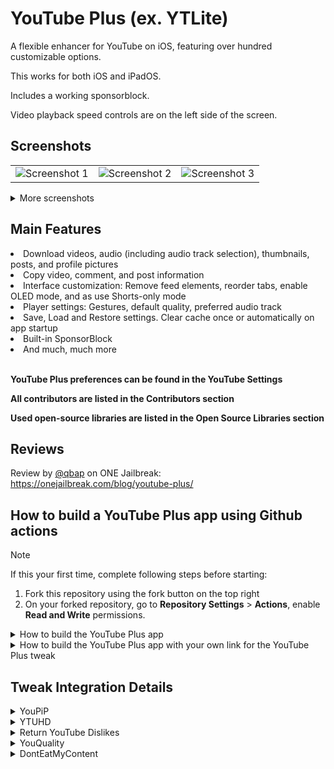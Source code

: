 # YouTube Plus (ex. YTLite)
A flexible enhancer for YouTube on iOS, featuring over hundred customizable options.

This works for both iOS and iPadOS.

Includes a working sponsorblock.

Video playback speed controls are on the left side of the screen.

## Screenshots
<table>
   <tr>
      <td><img src="Resources/scr1.jpg" alt="Screenshot 1" /></td>
      <td><img src="Resources/scr2.jpg" alt="Screenshot 2" /></td>
      <td><img src="Resources/scr3.jpg" alt="Screenshot 3" /></td>
   </tr>
</table>

<details>
  <summary>More screenshots</summary>
  <table>
    <tr>
      <td><img src="Resources/scr4.jpg" alt="Screenshot 4" /></td>
      <td><img src="Resources/scr5.jpg" alt="Screenshot 5" /></td>
      <td><img src="Resources/scr6.jpg" alt="Screenshot 6" /></td>
    </tr>
    <tr>
      <td><img src="Resources/scr7.jpg" alt="Screenshot 7" /></td>
      <td><img src="Resources/scr8.jpg" alt="Screenshot 8" /></td>
      <td><img src="Resources/scr9.jpg" alt="Screenshot 9" /></td>
    </tr>
  </table>
</details>

## Main Features
<li>Download videos, audio (including audio track selection), thumbnails, posts, and profile pictures</li>
<li>Copy video, comment, and post information</li>
<li>Interface customization: Remove feed elements, reorder tabs, enable OLED mode, and as use Shorts-only mode</li>
<li>Player settings: Gestures, default quality, preferred audio track</li>
<li>Save, Load and Restore settings. Clear cache once or automatically on app startup</li>
<li>Built-in SponsorBlock</li>
<li>And much, much more</li>
<br>


**YouTube Plus preferences can be found in the YouTube Settings**

**All contributors are listed in the Contributors section**

**Used open-source libraries are listed in the Open Source Libraries section**


## Reviews
Review by [@qbap](https://github.com/qbap) on ONE Jailbreak: https://onejailbreak.com/blog/youtube-plus/

## How to build a YouTube Plus app using Github actions
> [!NOTE]
> If this your first time, complete following steps before starting:
>
> 1. Fork this repository using the fork button on the top right
> 2. On your forked repository, go to **Repository Settings** > **Actions**, enable **Read and Write** permissions.

<details>
  <summary>How to build the YouTube Plus app</summary>
  <ol>
    <li>Click on <strong>Sync fork</strong>, and if your branch is out-of-date, click on <strong>Update branch</strong>.</li>
    <li>Navigate to the <strong>Actions tab</strong> in your forked repository and select <strong>Build YouTube Plus app</strong>.</li>
    <li>Click the <strong>Run workflow</strong> button located on the right side.</li>
    <li>Mark or unmark the tweaks you want to integrate. Learn more about them in the <a href="#tweak-integration-details">Tweak Integration Details</a> section.</li>
    <li>Prepare a decrypted .ipa file <em>(we cannot provide this due to legal reasons)</em>, then upload it to a file provider (e.g., filebin.net, filemail.com, or Dropbox is recommended). Paste the URL of the decrypted IPA file in the provided field.</li>
    <li><span style="color: red; font-weight: bold;">NOTE:</span> Make sure to provide a direct download link to the file, not a link to a webpage. Otherwise, the process will fail.</li>
    <li>Enter the tweak version from the releases (the latest release is selected by default). You can also change the BundleID and Display Name if desired.</li>
    <li>Make sure all inputs are correct, then click <strong>Run workflow</strong> to start the process.</li>
    <li>Wait for the build to finish. You can download the YouTube Plus app from the releases section of your forked repo. (If you can't find the releases section, go to your forked repo and add /releases to the URL, i.e., github.com/user/YTLite/releases.)</li>
  </ol>
</details>


<details>
  <summary>How to build the YouTube Plus app with your own link for the YouTube Plus tweak</summary>
  <ol>
    <blockquote>
      <p><strong>NOTE:</strong> This option is primarily intended for building the YouTube Plus app based on the beta file you have. In other cases, it is generally not needed.</p>
    </blockquote>
    <li>Click on <strong>Sync fork</strong>, and if your branch is out-of-date, click on <strong>Update branch</strong>.</li>
    <li>Navigate to the <strong>Actions tab</strong> in your forked repository and select <strong>[BETA] Build YouTube Plus app</strong>.</li>
    <li>Click the <strong>Run workflow</strong> button located on the right side.</li>
    <li>Mark or unmark the tweaks you want to integrate. Learn more about them in the <a href="#tweak-integration-details">Tweak Integration Details</a> section.</li>
    <li>Prepare a decrypted .ipa file <em>(we cannot provide this due to legal reasons)</em>, then upload it to a file provider (e.g., filebin.net, filemail.com, or Dropbox is recommended). Paste the URL of the decrypted IPA file in the provided field.</li>
    <li>Upload your beta tweak file to a file provider and paste direct link to the <strong>URL to the YouTube Plus tweak file</strong> field. You can also change the BundleID and Display Name if desired.</li>
    <li><span style="color: red; font-weight: bold;">NOTE:</span> Make sure to provide a direct download link to the file, not a link to a webpage. Otherwise, the process will fail.</li>
    <li>Make sure all inputs are correct, then click <strong>Run workflow</strong> to start the process.</li>
    <li>Wait for the build to finish. You can download the YouTube Plus app from the releases section of your forked repo. (If you can't find the releases section, go to your forked repo and add /releases to the URL, i.e., github.com/user/YTLite/releases.)</li>
  </ol>
</details>

## Tweak Integration Details
<details>
  <summary>YouPiP</summary>
  <p>YouPiP is a tweak developed by <a href="https://github.com/PoomSmart">PoomSmart</a> that enables the native Picture-in-Picture feature for videos in the iOS YouTube app.</p>
  <p><strong>YouPiP preferences</strong> are available in the <strong>YouTube settings</strong>.</p>
  <p>Source code and additional information are available <a href="https://github.com/PoomSmart/YouPiP">in PoomSmart's GitHub repository</a>.</p>
</details>

<details>
  <summary>YTUHD</summary>
  <p>YTUHD is a tweak developed by <a href="https://github.com/PoomSmart">PoomSmart</a> that unlocks 1440p (2K) and 2160p (4K) resolutions in the iOS YouTube app.</p>
  <p><strong>YTUHD preferences</strong> are available in the <strong>Video quality preferences</strong> section under <strong>YouTube settings</strong>.</p>
  <p>Source code and additional information are available <a href="https://github.com/PoomSmart/YTUHD">in PoomSmart's GitHub repository</a>.</p>
</details>

<details>
  <summary>Return YouTube Dislikes</summary>
  <p>Return YouTube Dislikes is a tweak developed by <a href="https://github.com/PoomSmart">PoomSmart</a> that brings back dislikes on the YouTube app.</p>
  <p><strong>Return YouTube Dislikes preferences</strong> are available in the <strong>YouTube settings</strong>.</p>
  <p>Source code and additional information are available <a href="https://github.com/PoomSmart/Return-YouTube-Dislikes">in PoomSmart's GitHub repository</a>.</p>
</details>

<details>
  <summary>YouQuality</summary>
  <p>YouQuality is a tweak developed by <a href="https://github.com/PoomSmart">PoomSmart</a> that allows to view and change video quality directly from the video overlay.</p>
  <p><strong>YouQuality can be enabled</strong> in the <strong>Video overlay</strong> section under <strong>YouTube settings</strong>.</p>
  <p>Source code and additional information are available <a href="https://github.com/PoomSmart/YouQuality">in PoomSmart's GitHub repository</a>.</p>
</details>

<details>
  <summary>DontEatMyContent</summary>
  <p>DontEatMyContent is a tweak developed by <a href="https://github.com/therealFoxster">therealFoxster</a> that prevents the Notch/Dynamic Island from munching on 2:1 video content in the iOS YouTube app.</p>
  <p><strong>DontEatMyContent preferences</strong> are available in the <strong>YouTube settings</strong>.</p>
  <p>Source code and additional information are available <a href="https://github.com/therealFoxster/DontEatMyContent">in therealFoxster's GitHub repository</a>.</p>
</details>
